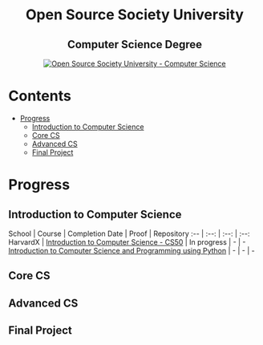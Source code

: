 <h1 align="center">Open Source Society University</h1>
<h2 align="center">Computer Science Degree</h2>
<p align="center">
  <a href="https://github.com/ossu/computer-science">
    <img alt="Open Source Society University - Computer Science" src="https://img.shields.io/badge/OSSU-computer--science-blue.svg">
  </a>
</p>

# Contents
- [Progress](#progress)
  - [Introduction to Computer Science](introduction-to-computer-science)
  - [Core CS](#core-cs)
  - [Advanced CS](#advanced-cs)
  - [Final Project](#final-project)

# Progress

## Introduction to Computer Science
School | Course | Completion Date | Proof | Repository
:-- | :--: | :--: | :--:
HarvardX | [Introduction to Computer Science - CS50](https://www.edx.org/course/introduction-computer-science-harvardx-cs50x) | In progress | - | -
[Introduction to Computer Science and Programming using Python](https://www.edx.org/course/introduction-computer-science-mitx-6-00-1x-10) | - | - | -

## Core CS

## Advanced CS

## Final Project

